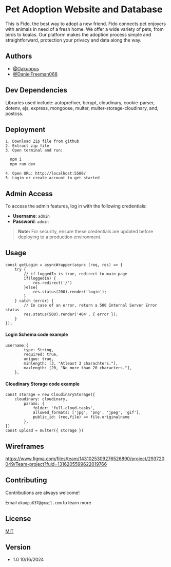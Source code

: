 
# Pet Adoption Website and Database

This is Fido, the best way to adopt a new friend. Fido connects pet enjoyers with animals in need of a fresh home. We offer a wide variety of pets, from birds to koalas. Our platform makes the adoption process simple and straightforward, protection your privacy and data along the way. 



## Authors

- [@Oakuopus](https://github.com/oakuopus)
- [@DanielFreeman068](https://github.com/DanielFreeman068)



## Dev Dependencies

Libraries used include:
autoprefixer,
bcrypt,
cloudinary,
cookie-parser,
dotenv,
ejs,
express,
mongoose,
multer,
multer-storage-cloudinary,
and, postcss.

## Deployment

    1. Download Zip file from github
    2. Extract zip file
    3. Open terminal and run:
```bash
  npm i
  npm run dev
```
    4. Open URL: http://localhost:5500/ 
    5. Login or create account to get started

## Admin Access

To access the admin features, log in with the following credentials:

- **Username**: `admin`
- **Password**: `admin`

> **Note:** For security, ensure these credentials are updated before deploying to a production environment.

## Usage


```
const getLogin = asyncWrapper(async (req, res) => {
    try {
        // if loggedIn is true, redirect to main page
        if(loggedIn) {
            res.redirect('/')
        }else{
            res.status(200).render('login');
        }
    } catch (error) {
        // In case of an error, return a 500 Internal Server Error status
        res.status(500).render('404', { error });
    }
});
```
#### Login Schema code example    
```
username:{
        type: String,
        required: true,
        unique: true,
        minlength: [3, "Atleast 3 charachters."],
        maxlength: [20, "No more than 20 characters."],
    },
```
#### Cloudinary Storage code example
```
const storage = new CloudinaryStorage({
    cloudinary: cloudinary,
        params: {
            folder: 'full-cloud-tasks',
            allowed_formats: ['jpg', 'png', 'jpeg', 'gif'],
            public_id: (req,file) => file.originalname
        },
})
const upload = multer({ storage })
```
## Wireframes
https://www.figma.com/files/team/1431025309276526890/project/293720049/Team-project?fuid=1316205599622019766

## Contributing

Contributions are always welcome!

Email `okuopu637@gmail.com` to learn more

## License

[MIT](https://choosealicense.com/licenses/mit/)

## Version
 - 1.0 
10/16/2024
